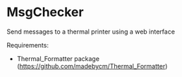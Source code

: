 MsgChecker
==========

Send messages to a thermal printer using a web interface

Requirements:
- Thermal_Formatter package (https://github.com/madebycm/Thermal_Formatter)
